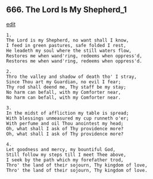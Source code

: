 
## 666.  The Lord Is My Shepherd\_1
[edit](https://docs.google.com/document/d/10pjgXlgeOwkT752dA2Rctq_v9uLfKCUy/edit?mode=html)



    1.
    The Lord is my Shepherd, no want shall I know,
    I feed in green pastures, safe folded I rest,
    He leadeth my soul where the still waters flow,
    Restores me when wand'ring, redeems when oppress'd,
    Restores me when wand'ring, redeems when oppress'd.

    2.
    Thro the valley and shadow of death tho' I stray,
    Since Thou art my Guardian, no evil I fear;
    Thy rod shall deend me, Thy staff be my stay;
    No harm can befall, with my Comforter near,
    No harm can befall, with my Comforter near.

    3.
    In the midst of affliction my table is spread;
    With blessings unmeasured my cup runneth o'er;
    With perfume and oil Thou anointest my head;
    Oh, what shall I ask of Thy providence more?
    Oh, what shall I ask of Thy providence more?

    4.
    Let goodness and mercy, my bountiful God,
    Still follow my steps till I meet Thee above,
    I seek by the path which my forefather trod,
    Thro' the land of their sojourn, Thy kingdom of love,
    Thro' the land of their sojourn, Thy kingdom of love.
